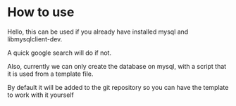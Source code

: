 # How to use

Hello, this can be used if you already have installed mysql and libmysqlclient-dev.

A quick google search will do if not.

Also, currently we can only create the database on mysql, 
with a script that it is used from a template file.

By default it will be added to the git repository so you
can have the template to work with it yourself

